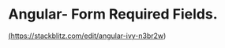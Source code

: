 # Angular- Form Required Fields.

<a href="[Edit on StackBlitz ⚡️]">(https://stackblitz.com/edit/angular-ivy-n3br2w)</a>
